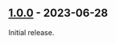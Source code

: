 ## [1.0.0] - 2023-06-28

Initial release.

[1.0.0]: https://github.com/dborisov/ansible-role-python/releases/tag/1.0.0